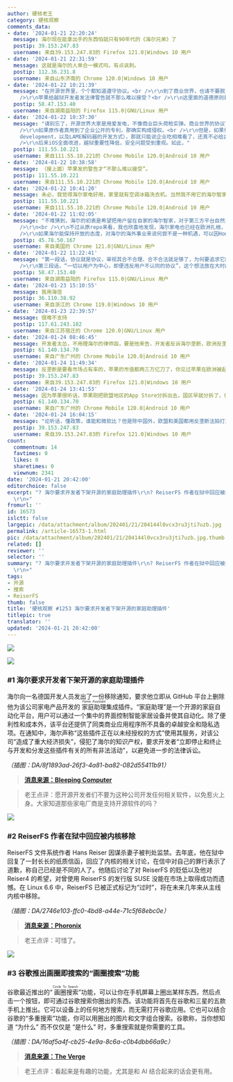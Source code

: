 ```yaml
---
author: 硬核老王
category: 硬核观察
comments_data:
- date: '2024-01-21 22:20:24'
  message: 海尔现在能拿出手的东西怕就只有90年代的《海尔兄弟》了
  postip: 39.153.247.83
  username: 来自39.153.247.83的 Firefox 121.0|Windows 10 用户
- date: '2024-01-21 22:31:59'
  message: 这就是海尔的人单合一模式吗，有点讽刺。
  postip: 112.36.231.8
  username: 来自山东济南的 Chrome 120.0|Windows 10 用户
- date: '2024-01-22 10:21:39'
  message: "在开源世界里，个个都知道遵守协议。<br />\r\n到了商业世界，也请不要脱离协议谈问题。<br />\r\n违反协议也违反版权法，这若是真的，律师函难道不是正当手段？<br
    />\r\n苹果给越狱开发者发法律警告就不那么难以接受？<br />\r\n这里面的道德原则是什么呢？<br />\r\n<br />\r\n我推崇开源，但并不觉得有什么必须要给开源壮大主动做牺牲，就像OPENAI喂给模型的那些版权数据，最终还是要么通过立法、要么通过谅解，才能取得正当性。"
  postip: 58.47.153.40
  username: 来自湖南益阳的 Firefox 115.0|GNU/Linux 用户
- date: '2024-01-22 10:37:30'
  message: "请别忘了，开源世界大家是用爱发电，不像商业巨头荷枪实弹。商业世界的协议可没有开源协议那么和平友善，动我蛋糕就给你吃律师函。<br />\r\n<br
    />\r\n如果原作者真用到了企业公开的专利，那确实构成侵权。<br />\r\n但是，如果他用的是自己的方法，避开了专利（如Wine采用的clean-room
    development，以及LAME解码器的开发方式），那就只能说企业吃相难看了，还真不必给这种企业辩护。<br />\r\n<br />\r\n至于苹果当年给越狱开发者发警告，我只能说，对不起，当年iOS还处在装个第三方输入法都要越狱的年代，还真难以接受。<br
    />\r\n后来iOS全面改进，越狱重要性降低，安全问题受到重视。如此，"
  postip: 111.55.10.221
  username: 来自111.55.10.221的 Chrome Mobile 120.0|Android 10 用户
- date: '2024-01-22 10:38:58'
  message: （接上面）苹果发的警告才“不那么难以接受”。
  postip: 111.55.10.221
  username: 来自111.55.10.221的 Chrome Mobile 120.0|Android 10 用户
- date: '2024-01-22 10:41:20'
  message: 未必，我觉得海尔家电好用，家里就有空调冰箱洗衣机。当然我不用它的海尔智家，因为根本用不着，纯手动掌控很香。
  postip: 111.55.10.221
  username: 来自111.55.10.221的 Chrome Mobile 120.0|Android 10 用户
- date: '2024-01-22 11:02:05'
  message: "不难猜到，海尔的初衷是希望把用户留在自家的海尔智家，对于第三方平台自然无法容忍。这就好比是当年电信宽带拨号必须用官方客户端（星空极速等）。<br
    />\r\n<br />\r\n不过从原repo来看，我也欣喜地发现，海尔家电也已经在欧洲扎根，获得当地消费者的认可。有了认可，才有人愿意开发Home Assistant插件，而且插件还有这么多用户和支持者。<br
    />\r\n如果海尔能保持开放的态度，对海尔的海外事业来说何尝不是一种机遇，可以因Home Assistant收获更多用户和口碑。"
  postip: 45.78.50.167
  username: 来自美国的 Chrome 121.0|GNU/Linux 用户
- date: '2024-01-22 11:22:41'
  message: "第一段话，协议就是协议，审视其合不合理、合不合法就足够了，为何要追求它的善恶属性？律师函就是诉诸法律手段前的友善提醒了。<br />\r\n嗯，第二段话同意。<br
    />\r\n第三段话，“一切以用户为中心，即便违反用户不认同的协议”，这个想法放在大时间跨度上作为市场规律是合理的；即便从商业角度出发，这在短期内也有一定道理；但唯独从个人诉求出发，就等同拿未来的杵、撞今天的钟。"
  postip: 58.47.153.40
  username: 来自湖南益阳的 Firefox 115.0|GNU/Linux 用户
- date: '2024-01-23 15:10:55'
  message: 我用海信
  postip: 36.110.38.92
  username: 来自浙江的 Chrome 119.0|Windows 10 用户
- date: '2024-01-23 22:39:57'
  message: 很难不支持
  postip: 117.61.243.182
  username: 来自江苏宿迁的 Chrome 120.0|GNU/Linux 用户
- date: '2024-01-24 08:46:45'
  message: 开发者太怂，不用理海尔的律师函，要是他来告，开发者反诉海尔垄断，欧洲反垄断法非常严，看看现在的苹果谷歌。
  postip: 61.140.134.70
  username: 来自广东广州的 Chrome Mobile 120.0|Android 10 用户
- date: '2024-01-24 11:49:34'
  message: 反垄断是要看市场占有率的，苹果的市值都两三万亿刀了，你见过苹果在欧洲被起诉过垄断吗？微软谷歌倒是没几年见一次
  postip: 39.153.247.83
  username: 来自39.153.247.83的 Firefox 121.0|Windows 10 用户
- date: '2024-01-24 13:41:53'
  message: 因为苹果很听话，苹果刚把欧盟地区的App Store分拆出去，国区早就分拆了，但是即使如此也无法避免欧美的反垄断调查。希望以后欧盟出台法律禁止新闻提到的这种行为。
  postip: 61.140.134.70
  username: 来自广东广州的 Chrome Mobile 120.0|Android 10 用户
- date: '2024-01-24 16:04:15'
  message: "论听话，懂政策，谁能和微软比？但是除中国外，欧盟和美国都用反垄断法拍打过微软，而且不止一次。<br />\r\n再说苹果，1几年就有苹果垄断的说法了，但是最后都偃旗息鼓了，那时候苹果的市值也是前3了，反正新闻是有，具体的处罚结果没见着，也就近几年才有降低“苹果税”，欧盟要求苹果这样那样的新闻。因为这些年苹果的占有率也不停上涨，根据知乎那边的一些回答，苹果在欧洲的整体使用占比大概在30%左右，一些欧洲国家已经超过50%了"
  postip: 39.153.247.83
  username: 来自39.153.247.83的 Firefox 121.0|Windows 10 用户
count:
  commentnum: 14
  favtimes: 0
  likes: 0
  sharetimes: 0
  viewnum: 2341
date: '2024-01-21 20:42:00'
editorchoice: false
excerpt: "? 海尔要求开发者下架开源的家庭助理插件\r\n? ReiserFS 作者在狱中回应被内核移除\r\n? 谷歌推出画圈即搜索的“画圈搜索”功能\r\n»
  \r\n»"
fromurl: ''
id: 16573
islctt: false
largepic: /data/attachment/album/202401/21/204144l0vcx3ru3jti7uzb.jpg
permalink: /article-16573-1.html
pic: /data/attachment/album/202401/21/204144l0vcx3ru3jti7uzb.jpg.thumb.jpg
related: []
reviewer: ''
selector: ''
summary: "? 海尔要求开发者下架开源的家庭助理插件\r\n? ReiserFS 作者在狱中回应被内核移除\r\n? 谷歌推出画圈即搜索的“画圈搜索”功能\r\n»
  \r\n»"
tags:
- 开源
- 搜索
- ReiserFS
thumb: false
title: '硬核观察 #1253 海尔要求开发者下架开源的家庭助理插件'
titlepic: true
translator: ''
updated: '2024-01-21 20:42:00'
---
```


![](/data/attachment/album/202401/21/204144l0vcx3ru3jti7uzb.jpg)


![](/data/attachment/album/202401/21/204153b7hrxgvjv7mz49hq.png)


### #1 海尔要求开发者下架开源的家庭助理插件


海尔向一名德国开发人员发出了一份移除通知，要求他立即从 GitHub 平台上删除他为该公司家电产品开发的 <ruby> 家庭助理 <rt>  Home Assistant </rt></ruby> 集成插件。“家庭助理”是一个开源的家庭自动化平台，用户可以通过一个集中的界面控制智能家居设备并使其自动化。除了便利性和成本外，该平台还提供了同类商业应用程序所不具备的卓越安全和隐私选项。在通知中，海尔声称“这些插件正在以未经授权的方式”使用其服务，对该公司“造成了重大经济损失”，侵犯了海尔的知识产权，要求开发者“立即停止和终止与开发和分发这些插件有关的所有非法活动”，以避免进一步的法律诉讼。


*（插图：DA/8f1893ad-26f3-4a81-ba82-082d55411b91）*



> 
> **[消息来源：Bleeping Computer](https://www.bleepingcomputer.com/news/security/haier-hits-home-assistant-plugin-dev-with-takedown-notice/)**
> 
> 
> 



> 
> 老王点评：愿开源开发者们不要为这种公司开发任何相关软件，以免惹火上身。大家知道那些家电厂商是支持开源软件的吗？
> 
> 
> 


![](/data/attachment/album/202401/21/204209rct1yxnmbkyqm2d1.png)


### #2 ReiserFS 作者在狱中回应被内核移除


ReiserFS 文件系统作者 Hans Reiser 因谋杀妻子被判处监禁。去年底，他在狱中回复了一封长长的纸质信函，回应了内核的相关讨论，在信中对自己的罪行表示了道歉，称自己已经是不同的人了。他随后讨论了对 ReiserFS 的贬低以及他对 Reiser4 的希望，对曾使用 ReiserFS 的发行版 SUSE 没能在市场上取得成功而遗憾。在 Linux 6.6 中，ReiserFS 已被正式标记为“过时”，将在未来几年来从主线内核中移除。


*（插图：DA/2746e103-ffc0-4bd8-a44e-71c5f68ebc0e）*



> 
> **[消息来源：Phoronix](https://www.phoronix.com/news/Hans-Reiser-2024)**
> 
> 
> 



> 
> 老王点评：可惜了。
> 
> 
> 


![](/data/attachment/album/202401/21/204232liniych34w2qzn44.png)


### #3 谷歌推出画圈即搜索的“画圈搜索”功能


谷歌最近推出的“<ruby> 画圈搜索 <rt>  Circle To Search </rt></ruby>”功能，可以让你在手机屏幕上圈出某样东西，然后点击一个按钮，即可通过谷歌搜索你圈出的东西。该功能将首先在谷歌和三星的五款手机上推出。它可以设备上的任何地方搜索，而无需打开谷歌应用。它也可以结合谷歌的“多重搜索”功能，你可以用圈出的图片和文字组合搜索。谷歌称，当你想知道 “为什么” 而不仅仅是 “是什么” 时，多重搜索就是你需要的工具。


*（插图：DA/16af5a4f-cb25-4e9a-8c6a-c0b4dbb66a9c）*



> 
> **[消息来源：The Verge](https://www.theverge.com/2024/1/17/24041198/google-circle-to-search-samsung-galaxy-multi-search-generative-ai)**
> 
> 
> 



> 
> 老王点评：看起来是有趣的功能，尤其是和 AI 结合起来的话会更有用。
> 
> 
>